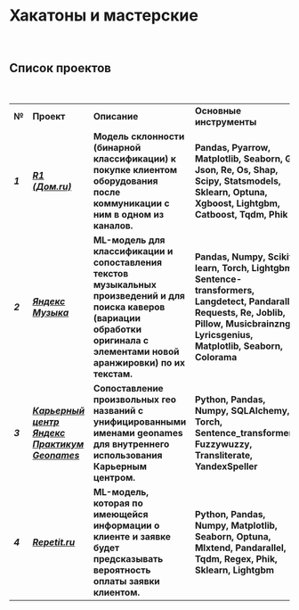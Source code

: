 # Хакатоны и мастерские

&nbsp;

## Список проектов

&nbsp;

|     |     |     |     |
| --- | --- | --- | --- |
| **№** | **Проект** | **Описание** | **Основные инструменты** |
| ***1*** | [***R1 (Дом.ru)***](https://github.com/AVKopt/R1_Hackathon) | **Модель склонности (бинарной классификации) к покупке клиентом оборудования после коммуникации с ним в одном из каналов.** | **Pandas, Pyarrow, Matplotlib, Seaborn, Gc, Json, Re, Os, Shap, Scipy, Statsmodels, Sklearn, Optuna, Xgboost, Lightgbm, Catboost, Tqdm, Phik** |
| ***2*** | [***Яндекс Музыка***](https://github.com/AVKopt/Yandex_Music_Hackathon) | **ML-модель для классификации и сопоставления текстов музыкальных произведений и для поиска каверов (вариации обработки оригинала с элементами новой аранжировки) по их текстам.** | **Pandas, Numpy, Scikit-learn, Torch, Lightgbm, Sentence-transformers, Langdetect, Pandarallel, Requests, Re, Joblib, Pillow, Musicbrainzngs, Lyricsgenius, Matplotlib, Seaborn, Colorama** |
| ***3*** | [***Карьерный центр Яндекс Практикум Geonames***](https://github.com/AVKopt/City_Geonames) | **Сопоставление произвольных гео названий с унифицированными именами geonames для внутреннего использования Карьерным центром.** | **Python, Pandas, Numpy, SQLAlchemy, Torch, Sentence_transformers, Fuzzywuzzy, Transliterate, YandexSpeller** |
| ***4*** | [***Repetit.ru***](https://github.com/AVKopt/Repetit) | **ML-модель, которая по имеющейся информации о клиенте и заявке будет предсказывать вероятность оплаты заявки клиентом.** | **Python, Pandas, Numpy, Matplotlib, Seaborn, Optuna, Mlxtend, Pandarallel, Tqdm, Regex, Phik, Sklearn, Lightgbm** |